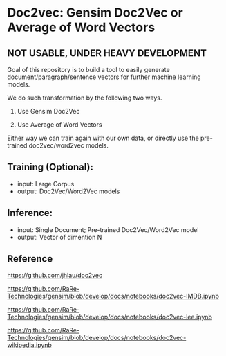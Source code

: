 # Doc2vec: Gensim Doc2Vec or Average of Word Vectors

## NOT USABLE, UNDER HEAVY DEVELOPMENT


Goal of this repository is to build a tool to easily generate document/paragraph/sentence vectors for further machine learning models.



We do such transformation by the following two ways. 

1. Use Gensim Doc2Vec

2. Use Average of Word Vectors

Either way we can train again with our own data, or directly use the pre-trained doc2vec/word2vec models.

## Training (Optional):

* input: Large Corpus
* output: Doc2Vec/Word2Vec models

## Inference:

* input: Single Document; Pre-trained Doc2Vec/Word2Vec model
* output: Vector of dimention N



## Reference

https://github.com/jhlau/doc2vec

https://github.com/RaRe-Technologies/gensim/blob/develop/docs/notebooks/doc2vec-IMDB.ipynb

https://github.com/RaRe-Technologies/gensim/blob/develop/docs/notebooks/doc2vec-lee.ipynb

https://github.com/RaRe-Technologies/gensim/blob/develop/docs/notebooks/doc2vec-wikipedia.ipynb